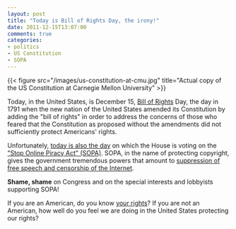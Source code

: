 ```yaml
---
layout: post
title: "Today is Bill of Rights Day, the irony!"
date: 2011-12-15T13:07:00
comments: true
categories:
- politics
- US Constitution
- SOPA
---
```

{{< figure src="/images/us-constitution-at-cmu.jpg" title="Actual copy of the US Constitution at Carnegie Mellon University" >}}

Today, in the United States, is December 15, [Bill of Rights](http://en.wikipedia.org/wiki/United_States_Bill_of_Rights) Day, the day in 1791 when the new nation of the United States amended its Constitution by adding the "bill of rights" in order to address the concerns of those who feared that the Constitution as proposed without the amendments did not sufficiently protect Americans' rights.

Unfortunately, [today is also the day](http://americancensorship.org/) on which the House is voting on the ["Stop Online Piracy Act" (SOPA)](http://en.wikipedia.org/wiki/Stop_Online_Piracy_Act). SOPA, in the name of protecting copyright, gives the government tremendous powers that amount to [suppression of free speech and censorship of the Internet](http://www.eff.org/deeplinks/2011/12/internet-inventors-warn-against-sopa-and-pipa).

**Shame, shame** on Congress and on the special interests and lobbyists supporting SOPA!

If you are an American, do you know [your rights](http://www.billofrightsinstitute.org/)? If you are not an American, how well do you feel we are doing in the United States protecting our rights?
